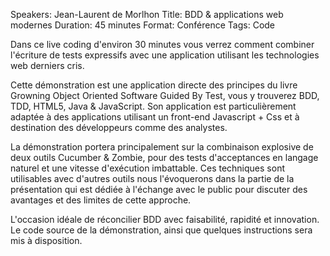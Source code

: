 Speakers: Jean-Laurent de Morlhon
Title: BDD &amp; applications web modernes
Duration: 45 minutes
Format: Conférence
Tags: Code

Dans ce live coding d'environ 30 minutes vous verrez comment combiner l'écriture de tests expressifs avec une application utilisant les technologies web derniers cris.

Cette démonstration est une application directe des principes du livre Growning Object Oriented Software Guided By Test, vous y trouverez BDD, TDD, HTML5, Java & JavaScript. Son application est particulièrement adaptée à des applications utilisant un front-end Javascript + Css et à destination des développeurs comme des analystes.

La démonstration portera principalement sur la combinaison explosive de deux outils Cucumber & Zombie, pour des tests d'acceptances en langage naturel et une vitesse d'exécution imbattable. Ces techniques sont utilisables avec d'autres outils nous l'évoquerons dans la partie de la présentation qui est dédiée à l'échange avec le public pour discuter des avantages et des limites de cette approche.

L'occasion idéale de réconcilier BDD avec faisabilité, rapidité et innovation. Le code source de la démonstration, ainsi que quelques instructions sera mis à disposition.
